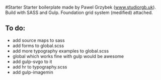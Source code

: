 #Starter
Starter boilerplate made by Pawel Grzybek (www.studiorgb.uk). Build with SASS and Gulp. Foundation grid system (medified) attached.

## To do:
- add source maps to sass
- add forms to global.scss
- add more typography examples to global.scss
- global which works fine with gulp would be awesome
- add gulp-svgo to it
- add hr to typography.scss
- add gulp-imagemin